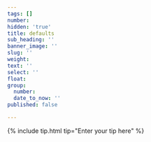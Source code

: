 ```yaml
---
tags: []
number: 
hidden: 'true'
title: defaults
sub_heading: ''
banner_image: ''
slug: ''
weight: 
text: ''
select: ''
float: 
group:
  number: 
  date_to_now: ''
published: false

---
```


{% include tip.html tip="Enter your tip here" %}